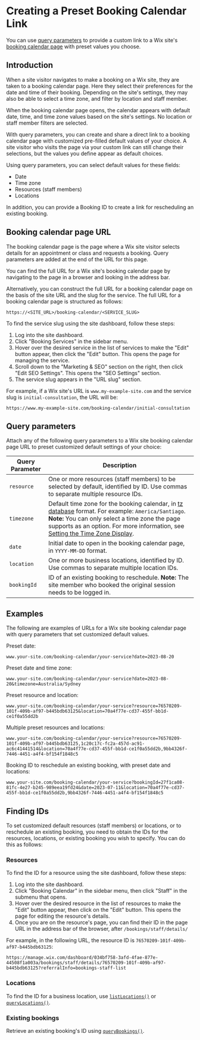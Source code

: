 # Creating a Preset Booking Calendar Link

You can use [query parameters](#query-parameters) to provide a custom link to a Wix site's [booking calendar page](#booking-calendar-page-url) with preset values you choose.

## Introduction 

When a site visitor navigates to make a booking on a Wix site, they are taken to a booking calendar page.
Here they select their preferences for the date and time of their booking.
Depending on the site's settings, they may also be able to select a time zone, and filter by location and staff member.

When the booking calendar page opens, the calendar appears with default date, time, and time zone values based on the site's settings.
No location or staff member filters are selected.

With query parameters, you can create and share a direct link to a booking calendar page with customized pre-filled default values of your choice.
A site visitor who visits the page via your custom link can still change their selections, but the values you define appear as default choices.

Using query parameters, you can select default values for these fields:

+ Date
+ Time zone
+ Resources (staff members)
+ Locations

In addition, you can provide a Booking ID to create a link for rescheduling an existing booking.

## Booking calendar page URL 

The booking calendar page is the page where a Wix site visitor selects details for an appointment or class and requests a booking.
Query parameters are added at the end of the URL for this page.

You can find the full URL for a Wix site's booking calendar page by navigating to the page in a browser and looking in the address bar.

Alternatively, you can construct the full URL for a booking calendar page on the basis of the site URL and the slug for the service.
The full URL for a booking calendar page is structured as follows:

```url
https://<SITE_URL>/booking-calendar/<SERVICE_SLUG>
```

To find the service slug using the site dashboard, follow these steps:

1. Log into the site dashboard.
2. Click "Booking Services" in the sidebar menu.
3. Hover over the desired service in the list of services to make the "Edit" button appear, then click the "Edit" button. This opens the page for managing the service.
4. Scroll down to the "Marketing & SEO" section on the right, then click "Edit SEO Settings". This opens the "SEO Settings" section.
5. The service slug appears in the "URL slug" section.

For example, if a Wix site's URL is `www.my-example-site.com` and the service slug is `initial-consultation`, the URL will be:

```url
https://www.my-example-site.com/booking-calendar/initial-consultation
```

## Query parameters 

Attach any of the following query parameters to a Wix site booking calendar page URL to preset customized default settings of your choice:

| Query Parameter | Description |
| --------------- | ----------- |
| `resource`     | One or more resources (staff members) to be selected by default, identified by ID. Use commas to separate multiple resource IDs.|
| `timezone`     | Default time zone for the booking calendar, in [tz database](https://en.wikipedia.org/wiki/List_of_tz_database_time_zones) format. For example: `America/Santiago`. **Note:** You can only select a time zone the page supports as an option. For more information, see [Setting the Time Zone Display](https://support.wix.com/en/article/setting-the-time-zone-display-in-wix-bookings).  |
| `date`         | Initial date to open in the booking calendar page, in `YYYY-MM-DD` format. |
| `location`     | One or more business locations, identified by ID. Use commas to separate multiple location IDs.|
| `bookingId`    | ID of an existing booking to reschedule. **Note:** The site member who booked the original session needs to be logged in. |

## Examples 

The following are examples of URLs for a Wix site booking calendar page with query parameters that set customized default values.

Preset date:

```url
www.your-site.com/booking-calendar/your-service?date=2023-08-20
```

Preset date and time zone:

```url
www.your-site.com/booking-calendar/your-service?date=2023-08-20&timezone=Australia/Sydney
```

Preset resource and location:

```url
www.your-site.com/booking-calendar/your-service?resource=76570209-101f-409b-af97-b445bdb63125&location=70a4f77e-cd37-455f-bb1d-ce1f0a55dd2b
```

Multiple preset resources and locations:

```url
www.your-site.com/booking-calendar/your-service?resource=76570209-101f-409b-af97-b445bdb63125,1c20c17c-fc2a-457d-ac91-ac6c41441514&location=70a4f77e-cd37-455f-bb1d-ce1f0a55dd2b,9bb4326f-7446-4451-a4f4-bf154f1848c5
```

Booking ID to reschedule an existing booking, with preset date and locations:

```url
www.your-site.com/booking-calendar/your-service?bookingId=27f1ca08-81fc-4e27-b245-989eea19fd24&date=2023-07-11&location=70a4f77e-cd37-455f-bb1d-ce1f0a55dd2b,9bb4326f-7446-4451-a4f4-bf154f1848c5
```

## Finding IDs 

To set customized default resources (staff members) or locations, or to reschedule an existing booking, you need to obtain the IDs for the resources, locations, or existing booking you wish to specify. You can do this as follows:

### Resources

To find the ID for a resource using the site dashboard, follow these steps:

1. Log into the site dashboard.
2. Click "Booking Calendar" in the sidebar menu, then click "Staff" in the submenu that opens.
3. Hover over the desired resource in the list of resources to make the "Edit" button appear, then click on the "Edit" button. This opens the page for editing the resource's details.
4. Once you are on the resource's page, you can find their ID in the page URL in the address bar of the browser, after `/bookings/staff/details/`

For example, in the following URL, the resource ID is `76570209-101f-409b-af97-b445bdb63125`:

```url
https://manage.wix.com/dashboard/034bf758-3afd-4fae-877e-44508f1a003a/bookings/staff/details/76570209-101f-409b-af97-b445bdb63125?referralInfo=bookings-staff-list
```

### Locations

To find the ID for a business location, use [`listLocations()`](/wix-business-tools-v2/locations/listlocations) or [`queryLocations()`](/wix-business-tools-v2/locations/querylocations).

### Existing bookings

Retrieve an existing booking's ID using [`queryBookings()`](/wix-bookings-backend/bookings/querybookings).
